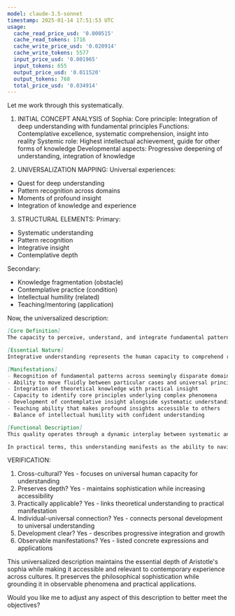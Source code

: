 ```yaml
---
model: claude-3.5-sonnet
timestamp: 2025-01-14 17:51:53 UTC
usage:
  cache_read_price_usd: '0.000515'
  cache_read_tokens: 1716
  cache_write_price_usd: '0.020914'
  cache_write_tokens: 5577
  input_price_usd: '0.001965'
  input_tokens: 655
  output_price_usd: '0.011520'
  output_tokens: 768
  total_price_usd: '0.034914'
---
```


Let me work through this systematically.

1. INITIAL CONCEPT ANALYSIS of Sophia:
Core principle: Integration of deep understanding with fundamental principles
Functions: Contemplative excellence, systematic comprehension, insight into reality
Systemic role: Highest intellectual achievement, guide for other forms of knowledge
Developmental aspects: Progressive deepening of understanding, integration of knowledge

2. UNIVERSALIZATION MAPPING:
Universal experiences:
- Quest for deep understanding
- Pattern recognition across domains
- Moments of profound insight
- Integration of knowledge and experience

3. STRUCTURAL ELEMENTS:
Primary:
- Systematic understanding
- Pattern recognition
- Integrative insight
- Contemplative depth

Secondary:
- Knowledge fragmentation (obstacle)
- Contemplative practice (condition)
- Intellectual humility (related)
- Teaching/mentoring (application)

Now, the universalized description:

```markdown
[Core Definition]
The capacity to perceive, understand, and integrate fundamental patterns of reality, combining deep systematic knowledge with intuitive insight into first principles. This quality enables one to grasp both the interconnected nature of things and their essential characteristics, leading to wisdom that transcends mere accumulation of facts.

[Essential Nature]
Integrative understanding represents the human capacity to comprehend reality at its deepest levels, moving beyond fragmentary knowledge to grasp fundamental principles and their interconnections. It manifests as the ability to recognize essential patterns across different domains of experience and knowledge, combining analytical precision with intuitive insight. This quality develops through the progressive integration of experience, knowledge, and contemplative insight, leading to a comprehensive understanding that illuminates both universal principles and particular situations.

[Manifestations]
- Recognition of fundamental patterns across seemingly disparate domains
- Ability to move fluidly between particular cases and universal principles
- Integration of theoretical knowledge with practical insight
- Capacity to identify core principles underlying complex phenomena
- Development of contemplative insight alongside systematic understanding
- Teaching ability that makes profound insights accessible to others
- Balance of intellectual humility with confident understanding

[Functional Description]
This quality operates through a dynamic interplay between systematic analysis and intuitive insight. It develops through cycles of learning, reflection, and integration, where new information and experiences are continuously woven into an expanding framework of understanding. The process involves both active investigation and receptive contemplation, allowing deeper patterns and principles to emerge into conscious awareness.

In practical terms, this understanding manifests as the ability to navigate complexity with clarity, to recognize essential factors in any situation, and to communicate profound insights in accessible ways. It enables one to contribute meaningfully to human knowledge and understanding, while maintaining the humility that comes from recognizing the vastness of what remains unknown. This quality serves as a bridge between theoretical knowledge and practical wisdom, enriching both individual understanding and collective human knowledge.
```

VERIFICATION:
1. Cross-cultural? Yes - focuses on universal human capacity for understanding
2. Preserves depth? Yes - maintains sophistication while increasing accessibility
3. Practically applicable? Yes - links theoretical understanding to practical manifestation
4. Individual-universal connection? Yes - connects personal development to universal understanding
5. Development clear? Yes - describes progressive integration and growth
6. Observable manifestations? Yes - listed concrete expressions and applications

This universalized description maintains the essential depth of Aristotle's sophia while making it accessible and relevant to contemporary experience across cultures. It preserves the philosophical sophistication while grounding it in observable phenomena and practical applications.

Would you like me to adjust any aspect of this description to better meet the objectives?